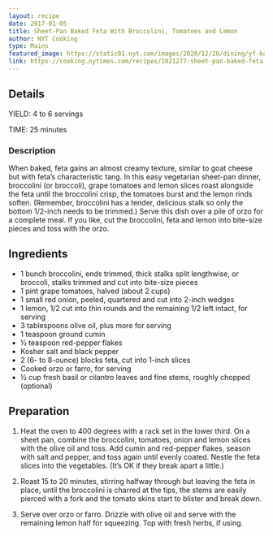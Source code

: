 ```yaml
---
layout: recipe
date: 2017-01-05
title: Sheet-Pan Baked Feta With Broccolini, Tomatoes and Lemon
author: NYT Cooking
type: Mains
featured_image: https://static01.nyt.com/images/2020/12/20/dining/yf-baked-feta/yf-baked-feta-articleLarge.jpg
link: https://cooking.nytimes.com/recipes/1021277-sheet-pan-baked-feta-with-broccolini-tomatoes-and-lemon
---
```

## Details

YIELD: 4 to 6 servings

TIME: 25 minutes

### Description
When baked, feta gains an almost creamy texture, similar to goat cheese but with feta’s characteristic tang. In this easy vegetarian sheet-pan dinner, broccolini (or broccoli), grape tomatoes and lemon slices roast alongside the feta until the broccolini crisp, the tomatoes burst and the lemon rinds soften. (Remember, broccolini has a tender, delicious stalk so only the bottom 1/2-inch needs to be trimmed.) Serve this dish over a pile of orzo for a complete meal. If you like, cut the broccolini, feta and lemon into bite-size pieces and toss with the orzo.

## Ingredients
* 1 bunch broccolini, ends trimmed, thick stalks split lengthwise, or broccoli, stalks trimmed and cut into bite-size pieces
* 1 pint grape tomatoes, halved (about 2 cups)
* 1 small red onion, peeled, quartered and cut into 2-inch wedges
* 1 lemon, 1/2 cut into thin rounds and the remaining 1/2 left intact, for serving
* 3 tablespoons olive oil, plus more for serving
* 1 teaspoon ground cumin
* ½ teaspoon red-pepper flakes
* Kosher salt and black pepper
* 2 (6- to 8-ounce) blocks feta, cut into 1-inch slices
* Cooked orzo or farro, for serving
* ½ cup fresh basil or cilantro leaves and fine stems, roughly chopped (optional)

## Preparation

1. Heat the oven to 400 degrees with a rack set in the lower third. On a sheet pan, combine the broccolini, tomatoes, onion and lemon slices with the olive oil and toss. Add cumin and red-pepper flakes, season with salt and pepper, and toss again until evenly coated. Nestle the feta slices into the vegetables. (It’s OK if they break apart a little.)

1. Roast 15 to 20 minutes, stirring halfway through but leaving the feta in place, until the broccolini is charred at the tips, the stems are easily pierced with a fork and the tomato skins start to blister and break down.

1. Serve over orzo or farro. Drizzle with olive oil and serve with the remaining lemon half for squeezing. Top with fresh herbs, if using.